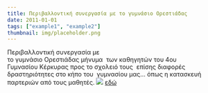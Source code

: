 ```yaml
---
title: Περιβαλλοντική συνεργασία με το γυμνάσιο Ορεστιάδας
date: 2011-01-01
tags: ["example1", "example2"]
thumbnail: img/placeholder.png
---
```

Περιβαλλοντική συνεργασία με το γυμνάσιο Ορεστιάδας μήνυμα  των καθηγητών του 4ου Γυμνασίου Κέρκυρας προς το σχολειό τους  
επίσης διαφορές δραστηριότητες στο κήπο του  
γυμνασίου μας... όπως η κατασκευή  παρτεριών από τους μαθητές. 
![](https://encrypted-tbn0.gstatic.com/images?q=tbn:ANd9GcSzDi1yuZTtbKuv2_gtznvpg5vu0WelAxXpAP4AsWDDk6gL1WxL3w) 
[εδώ](https://www.dropbox.com/sh/ddvopgowslujom3/PzQylVizq2)
